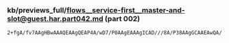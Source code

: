 ### kb/previews_full/flows__service-first__master-and-slot@guest.har.part042.md (part 002)

```md
2+fgA/fv7AAgHBwAAAQEAAgQEAP4A/wD7/P0AAgEAAAgICAD///8A/P38AAgGCAAEAwQA/
```

```
